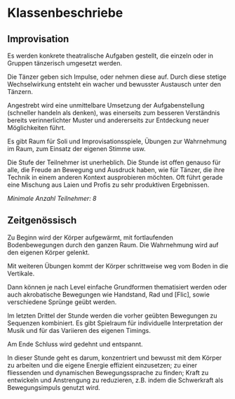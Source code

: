 # Klassenbeschriebe

## Improvisation

Es werden konkrete theatralische Aufgaben gestellt, die einzeln oder in Gruppen tänzerisch umgesetzt werden.

Die Tänzer geben sich Impulse, oder nehmen diese auf. Durch diese stetige Wechselwirkung entsteht ein wacher und bewusster Austausch unter den Tänzern.
 
Angestrebt wird eine unmittelbare Umsetzung der Aufgabenstellung (schneller handeln als denken), was einerseits zum besseren Verständnis bereits verinnerlichter Muster und andererseits zur Entdeckung neuer Möglichkeiten führt.

Es gibt Raum für Soli und Improvisationsspiele, Übungen zur Wahrnehmung im Raum, zum Einsatz der eigenen Stimme usw.

Die Stufe der Teilnehmer ist unerheblich. Die Stunde ist offen genauso für alle, die Freude an Bewegung und Ausdruck haben, wie für Tänzer, die ihre Technik in einem anderen Kontext ausprobieren möchten. Oft führt gerade eine Mischung aus Laien und Profis zu sehr produktiven Ergebnissen.

*Minimale Anzahl Teilnehmer: 8*

## Zeitgenössisch

Zu Beginn wird der Körper aufgewärmt, mit fortlaufenden Bodenbewegungen durch den ganzen Raum. Die Wahrnehmung wird auf den eigenen Körper gelenkt.

Mit weiteren Übungen kommt der Körper schrittweise weg vom Boden in die Vertikale.

Dann können je nach Level einfache Grundformen thematisiert werden oder auch akrobatische Bewegungen wie Handstand, Rad und [Flic], sowie verschiedene Sprünge geübt werden.

Im letzten Drittel der Stunde werden die vorher geübten Bewegungen zu Sequenzen kombiniert. Es gibt Spielraum für individuelle Interpretation der Musik und für das Variieren des eigenen Timings.

Am Ende Schluss wird gedehnt und entspannt.

In dieser Stunde geht es darum, konzentriert und bewusst mit dem Körper zu arbeiten und die eigene Energie effizient einzusetzen; zu einer fliessenden und dynamischen Bewegungssprache zu finden; Kraft zu entwickeln und Anstrengung zu reduzieren, z.B. indem die Schwerkraft als Bewegungsimpuls genutzt wird.
